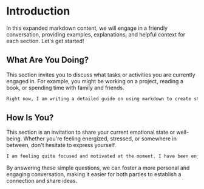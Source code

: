  # Introduction

In this expanded markdown content, we will engage in a friendly conversation, providing examples, explanations, and helpful context for each section. Let's get started!

## What Are You Doing?

This section invites you to discuss what tasks or activities you are currently engaged in. For example, you might be working on a project, reading a book, or spending time with family and friends.

```markdown
Right now, I am writing a detailed guide on using markdown to create structured and well-organized content. I find it both helpful and fun to share my knowledge with others.
```

## How Is You?

This section is an invitation to share your current emotional state or well-being. Whether you're feeling energized, stressed, or somewhere in between, don't hesitate to express yourself.

```markdown
I am feeling quite focused and motivated at the moment. I have been enjoying the process of crafting this markdown content and look forward to helping you learn more about it.
```

By answering these simple questions, we can foster a more personal and engaging conversation, making it easier for both parties to establish a connection and share ideas.